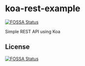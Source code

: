 # koa-rest-example
[![FOSSA Status](https://app.fossa.io/api/projects/git%2Bgithub.com%2Fsh7dm%2Fkoa-rest-example.svg?type=shield)](https://app.fossa.io/projects/git%2Bgithub.com%2Fsh7dm%2Fkoa-rest-example?ref=badge_shield)

Simple REST API using Koa


## License
[![FOSSA Status](https://app.fossa.io/api/projects/git%2Bgithub.com%2Fsh7dm%2Fkoa-rest-example.svg?type=large)](https://app.fossa.io/projects/git%2Bgithub.com%2Fsh7dm%2Fkoa-rest-example?ref=badge_large)
